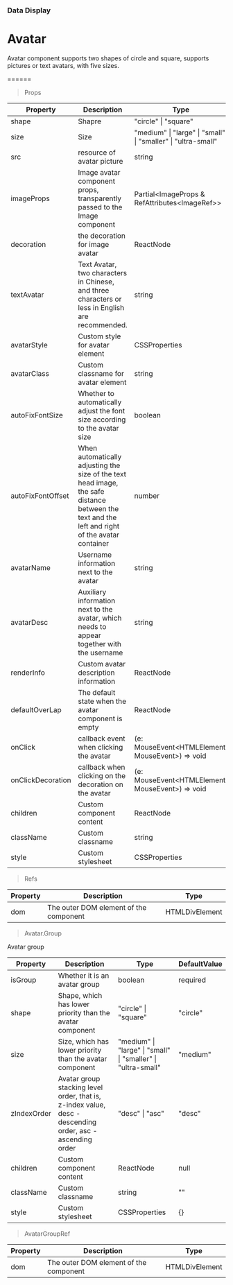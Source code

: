 ### Data Display

# Avatar 

Avatar component supports two shapes of circle and square, supports pictures or text avatars, with five sizes.

======

> Props

|Property|Description|Type|DefaultValue|
|----------|-------------|------|------|
|shape|Shapre|"circle" \| "square"|"circle"|
|size|Size|"medium" \| "large" \| "small" \| "smaller" \| "ultra\-small"|"small"|
|src|resource of avatar picture|string|-|
|imageProps|Image avatar component props, transparently passed to the Image component|Partial\<ImageProps & RefAttributes\<ImageRef\>\>|-|
|decoration|the decoration for image avatar|ReactNode|null|
|textAvatar|Text Avatar, two characters in Chinese, and three characters or less in English are recommended\.|string|""|
|avatarStyle|Custom style for avatar element|CSSProperties|{}|
|avatarClass|Custom classname for avatar element|string|""|
|autoFixFontSize|Whether to automatically adjust the font size according to the avatar size|boolean|true|
|autoFixFontOffset|When automatically adjusting the size of the text head image, the safe distance between the text and the left and right of the avatar container|number|2|
|avatarName|Username information next to the avatar|string|""|
|avatarDesc|Auxiliary information next to the avatar, which needs to appear together with the username|string|""|
|renderInfo|Custom avatar description information|ReactNode|null|
|defaultOverLap|The default state when the avatar component is empty|ReactNode|User Icon|
|onClick|callback event when clicking the avatar|(e: MouseEvent\<HTMLElement, MouseEvent\>) =\> void|() => {}|
|onClickDecoration|callback when clicking on the decoration on the avatar|(e: MouseEvent\<HTMLElement, MouseEvent\>) =\> void|() => {}|
|children|Custom component content|ReactNode|null|
|className|Custom classname|string|""|
|style|Custom stylesheet|CSSProperties|{}|

> Refs

|Property|Description|Type|
|----------|-------------|------|
|dom|The outer DOM element of the component|HTMLDivElement|

> Avatar.Group

Avatar group

|Property|Description|Type|DefaultValue|
|----------|-------------|------|------|
|isGroup|Whether it is an avatar group|boolean|required|
|shape|Shape, which has lower priority than the avatar component|"circle" \| "square"|"circle"|
|size|Size,  which has lower priority than the avatar component|"medium" \| "large" \| "small" \| "smaller" \| "ultra\-small"|"medium"|
|zIndexOrder|Avatar group stacking level order, that is, z\-index value, desc \- descending order, asc \- ascending order|"desc" \| "asc"|"desc"|
|children|Custom component content|ReactNode|null|
|className|Custom classname|string|""|
|style|Custom stylesheet|CSSProperties|{}|

> AvatarGroupRef

|Property|Description|Type|
|----------|-------------|------|
|dom|The outer DOM element of the component|HTMLDivElement|

